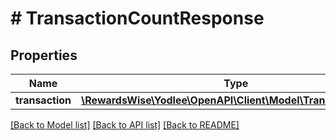 # # TransactionCountResponse

## Properties

Name | Type | Description | Notes
------------ | ------------- | ------------- | -------------
**transaction** | [**\RewardsWise\Yodlee\OpenAPI\Client\Model\TransactionCount**](TransactionCount.md) |  | [optional]

[[Back to Model list]](../../README.md#models) [[Back to API list]](../../README.md#endpoints) [[Back to README]](../../README.md)
